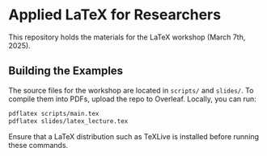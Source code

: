 # Applied LaTeX for Researchers

This repository holds the materials for the LaTeX workshop (March 7th, 2025).

## Building the Examples

The source files for the workshop are located in `scripts/` and `slides/`.
To compile them into PDFs, upload the repo to Overleaf. Locally, you can run:

```bash
pdflatex scripts/main.tex
pdflatex slides/latex_lecture.tex
```
Ensure that a LaTeX distribution such as TeXLive is installed before running these commands.
